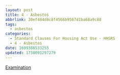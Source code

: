 ```yaml
---
layout: post
title: 4 - Asbestos
abbrlink: 30ef484d8c8f4566b9567d1ba68a9c88
tags:
  - asbestos
categories:
  - Standard Clauses For Housing Act Use - HHSRS
  - 4 - Asbestos
date: 1699386533255
updated: 1738091297279
---
```


[Examination](/p/a243f6cb40bc466ca8da1c5296307bce)
